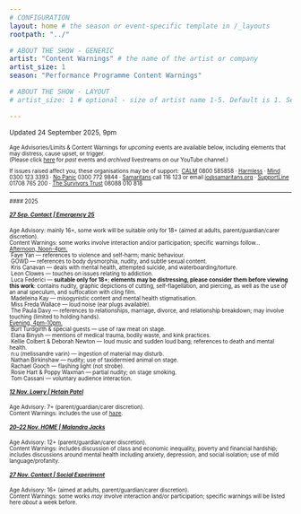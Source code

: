 ```yaml
---
# CONFIGURATION
layout: home # the season or event-specific template in /_layouts
rootpath: "../"

# ABOUT THE SHOW - GENERIC
artist: "Content Warnings" # the name of the artist or company
artist_size: 1
season: "Performance Programme Content Warnings"

# ABOUT THE SHOW - LAYOUT
# artist_size: 1 # optional - size of artist name 1-5. Default is 1. Set longer names to lower values

---
```

<small>Updated 24 September 2025, 9pm<small>        
        
Age Advisories/Limits & Content Warnings for *upcoming* events are available below, including elements that may distress, cause upset, or trigger.<br>(Please click [here](/archive/warnings) for *past* events and *archived* livestreams on our YouTube channel.)         
         
If issues raised affect you, these organisations may be of support:&ensp;<a href="https://thecalmzone.net" target="_blank">CALM</a> 0800 585858 · <a href="https://harmless.org.uk" target="_blank">Harmless</a> · <a href="https://mind.org.uk" target="_blank">Mind</a> 0300 123 3393 · <a href="https://nopanic.org.uk" target="_blank">No Panic</a> 0300 772 9844 · <a href="https://samaritans.org" target="_blank">Samaritans</a> call 116 123 or email jo@samaritans.org · <a href="https://supportline.org.uk" target="_blank">SupportLine</a> 01708 765 200 · <a href="https://www.thesurvivorstrust.org" target="_blank">The Survivors Trust</a> 08088 010 818        
<hr>         
#### 2025         
         
##### [27 Sep. Contact | Emergency 25](/current/2025-emergency)          
Age Advisory: mainly 16+, some work will be suitable only for 18+ (aimed at adults, parent/guardian/carer discretion).<br>Content Warnings: some works involve interaction and/or participation; specific warnings follow…<br>[Afternoon, Noon-4pm.](/current/2025-emergency/afternoon)<br>&nbsp;Faye Yan — references to violence and self-harm; manic behaviour.<br>&nbsp;GOWD — references to body dysmorphia, nudity, and subtle sexual content.<br>&nbsp;Kris Canavan — deals with mental health, attempted suicide, and waterboarding/torture.<br>&nbsp;Leon Clowes — touches on issues relating to addiction.<br>&nbsp;Luca Federici — **suitable only for 18+**; **elements may be distressing, please consider them before viewing this work**: contains nudity, graphic depictions of cutting, self-flagellation, and piercing, as well as the use of an anal speculum, and suffocation with cling film.<br>&nbsp;Madeleina Kay — misogynistic content and mental health stigmatisation.<br>&nbsp;Miss Freda Wallace — loud noise (ear plugs available).<br>&nbsp;The Paula Davy — references to relationships, marriage, divorce, and relationship breakdown; may involve touching (limited to holding hands).<br>[Evening, 4pm-10pm.](/current/2025-emergency/evening)<br>&nbsp;Burt Turdgirth & special guests — use of raw meat on stage.<br>&nbsp;Elana Binysh — mentions of medical trauma, bodily waste, and kink practices.<br>&nbsp;Kellie Colbert & Deborah Newton — loud music and sudden loud bang; references to death and mental health.<br>&nbsp;n:u (melissandre varin) — ingestion of material may disturb.<br>&nbsp;Nathan Birkinshaw — nudity; use of taxidermied animal on stage.<br>&nbsp;Rachael Gooch — flashing light (not strobe).<br>&nbsp;Rosie Hart & Poppy Waxman — partial nudity; on stage smoking.<br>&nbsp;Tom Cassani — voluntary audience interaction.         
         
##### [12 Nov. Lowry | Hetain Patel](/current/2025/patel)        
Age Advisory: 7+ (parent/guardian/carer discretion).<br>Content Warnings: includes the use of <a href="https://en.wikipedia.org/wiki/Haze_machine" target="_blank">haze</a>.         
         
##### [20–22 Nov. HOME | Malandra Jacks](/current/2025/malandrajacks)        
Age Advisory: 12+ (parent/guardian/carer discretion).<br>Content Warnings: includes discussion of class and economic inequality, poverty and financial hardship; includes discussions around mental health including anxiety, depression, and social isolation; use of mild language/profanity.         
         
##### [27 Nov. Contact | Social Experiment](/socialexperiment)          
Age Advisory: 16+ (aimed at adults, parent/guardian/carer discretion).<br>Content Warnings: some works *may* involve interaction and/or participation; specific warnings will be listed here *about* a week before.
